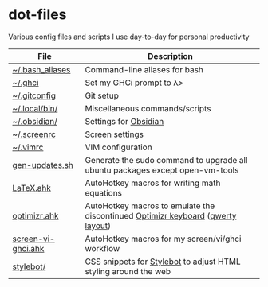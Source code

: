 # dot-files

Various config files and scripts I use day-to-day for personal productivity

File | Description
--- | ---
[~/.bash_aliases](.bash_aliases) | Command-line aliases for bash
[~/.ghci](.ghci) | Set my GHCi prompt to λ>
[~/.gitconfig](.gitconfig) | Git setup
[~/.local/bin/](.local/bin/) | Miscellaneous commands/scripts
[~/.obsidian/](.obsidian/) | Settings for [Obsidian](https://obsidian.md/)
[~/.screenrc](.screenrc) | Screen settings
[~/.vimrc](.vimrc) | VIM configuration
[gen-updates.sh](gen-updates.sh) | Generate the sudo command to upgrade all ubuntu packages except open-vm-tools
[LaTeX.ahk](LaTeX.ahk) | AutoHotkey macros for writing math equations
[optimizr.ahk](optimizr.ahk) | AutoHotkey macros to emulate the discontinued [Optimizr keyboard](https://matias.ca/optimizer/) ([qwerty layout](optimizr-qwerty.ahk))
[screen-vi-ghci.ahk](screen-vi-ghci.ahk) | AutoHotkey macros for my screen/vi/ghci workflow
[stylebot/](stylebot/) | CSS snippets for [Stylebot](https://chrome.google.com/webstore/detail/stylebot/oiaejidbmkiecgbjeifoejpgmdaleoha) to adjust HTML styling around the web
